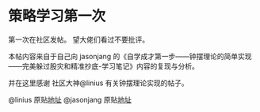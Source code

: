 # 策略学习第一次

第一次在社区发帖。
望大佬们看过不要批评。

本帖内容来自于自己向 jasonjang 的《自学成才第一步——钟摆理论的简单实现——完美躲过股灾和精准抄底-学习笔记》内容的复现与分析。

并在这里感谢 社区大神@linius 有关钟摆理论实现的帖子。

@linius 原贴[地址](https://uqer.datayes.com/community/share/562cdabef9f06c4ca72fb6f8)
@jasonjang 原贴[地址](https://uqer.datayes.com/community/share/57567c72228e5baa8a889e85)